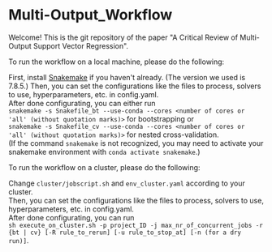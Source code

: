 # Multi-Output_Workflow

Welcome! This is the git repository of the paper "A Critical Review of Multi-Output Support Vector Regression".

To run the workflow on a local machine, please do the following:

First, install [Snakemake](https://snakemake.readthedocs.io/en/stable/getting_started/installation.html) if you haven't already. (The version we used is 7.8.5.)
Then, you can set the configurations like the files to process, solvers to use, hyperparameters, etc. in config.yaml.  
After done configurating, you can either run  
`snakemake -s Snakefile_bt --use-conda --cores <number of cores or 'all' (without quotation marks)>` for bootstrapping or  
`snakemake -s Snakefile_cv --use-conda --cores <number of cores or 'all' (without quotation marks)>` for nested cross-validation.  
(If the command `snakemake` is not recognized, you may need to activate your snakemake environment with `conda activate snakemake`.)

To run the workflow on a cluster, please do the following:

Change `cluster/jobscript.sh` and `env_cluster.yaml` according to your cluster.  
Then, you can set the configurations like the files to process, solvers to use, hyperparameters, etc. in config.yaml.  
After done configurating, you can run  
`sh execute_on_cluster.sh -p project_ID -j max_nr_of_concurrent_jobs -r {bt | cv} [-R rule_to_rerun] [-u rule_to_stop_at] [-n (for a dry run)]`.
